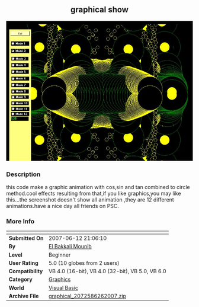 ﻿<div align="center">

## graphical show

<img src="PIC2007626914349946.JPG">
</div>

### Description

this code make a graphic animation with cos,sin and tan combined to circle method.cool effects resulting from that,if you like graphics,you may like this...the screenshot doesn't show all animation ,they are 12 different animations.have a nice day all friends on PSC.
 
### More Info
 


<span>             |<span>
---                |---
**Submitted On**   |2007-06-12 21:06:10
**By**             |[El Bakkali Mounib](https://github.com/Planet-Source-Code/PSCIndex/blob/master/ByAuthor/el-bakkali-mounib.md)
**Level**          |Beginner
**User Rating**    |5.0 (10 globes from 2 users)
**Compatibility**  |VB 4\.0 \(16\-bit\), VB 4\.0 \(32\-bit\), VB 5\.0, VB 6\.0
**Category**       |[Graphics](https://github.com/Planet-Source-Code/PSCIndex/blob/master/ByCategory/graphics__1-46.md)
**World**          |[Visual Basic](https://github.com/Planet-Source-Code/PSCIndex/blob/master/ByWorld/visual-basic.md)
**Archive File**   |[graphical\_2072586262007\.zip](https://github.com/Planet-Source-Code/el-bakkali-mounib-graphical-show__1-68891/archive/master.zip)








